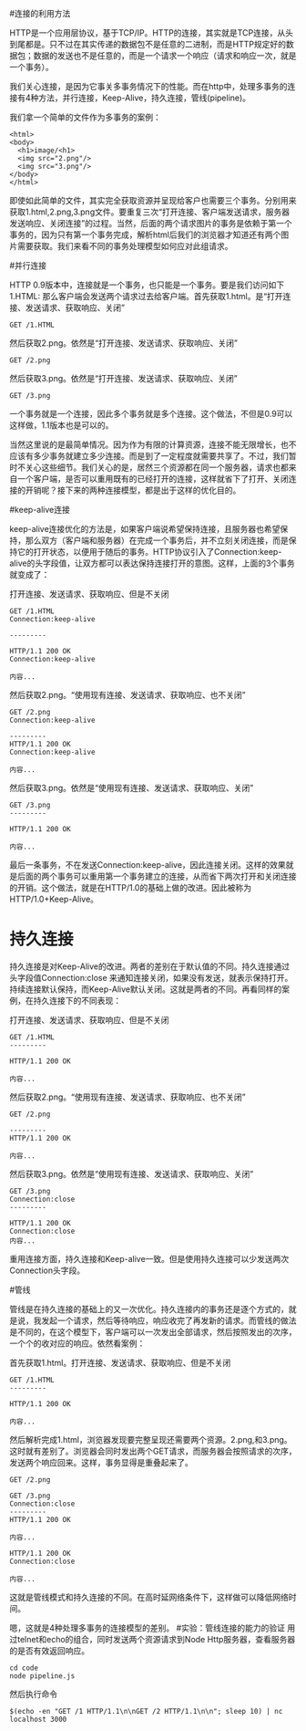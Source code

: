 #连接的利用方法


HTTP是一个应用层协议，基于TCP/IP。HTTP的连接，其实就是TCP连接，从头到尾都是。只不过在其实传递的数据包不是任意的二进制，而是HTTP规定好的数据包；数据的发送也不是任意的，而是一个请求一个响应（请求和响应一次，就是一个事务）。

我们关心连接，是因为它事关多事务情况下的性能。而在http中，处理多事务的连接有4种方法，并行连接，Keep-Alive，持久连接，管线(pipeline)。

我们拿一个简单的文件作为多事务的案例：

```
<html>
<body>
  <h1>image/<h1>
  <img src="2.png"/>
  <img src="3.png"/>
</body>
</html>  
```
即使如此简单的文件，其实完全获取资源并呈现给客户也需要三个事务。分别用来获取1.html,2.png,3.png文件。要重复三次“打开连接、客户端发送请求，服务器发送响应、关闭连接”的过程。当然，后面的两个请求图片的事务是依赖于第一个事务的，因为只有第一个事务完成，解析html后我们的浏览器才知道还有两个图片需要获取。我们来看不同的事务处理模型如何应对此组请求。

#并行连接

HTTP 0.9版本中，连接就是一个事务，也只能是一个事务。要是我们访问如下1.HTML:
那么客户端会发送两个请求过去给客户端。首先获取1.html。是“打开连接、发送请求、获取响应、关闭”
```
GET /1.HTML 
```
然后获取2.png。依然是“打开连接、发送请求、获取响应、关闭”
```
GET /2.png
```
然后获取3.png。依然是“打开连接、发送请求、获取响应、关闭”
```
GET /3.png
```

一个事务就是一个连接，因此多个事务就是多个连接。这个做法，不但是0.9可以这样做，1.1版本也是可以的。

当然这里说的是最简单情况。因为作为有限的计算资源，连接不能无限增长，也不应该有多少事务就建立多少连接。而是到了一定程度就需要共享了。不过，我们暂时不关心这些细节。我们关心的是，居然三个资源都在同一个服务器，请求也都来自一个客户端，是否可以重用既有的已经打开的连接，这样就省下了打开、关闭连接的开销呢？接下来的两种连接模型，都是出于这样的优化目的。

#keep-alive连接

keep-alive连接优化的方法是，如果客户端说希望保持连接，且服务器也希望保持，那么双方（客户端和服务器）在完成一个事务后，并不立刻关闭连接，而是保持它的打开状态，以便用于随后的事务。HTTP协议引入了Connection:keep-alive的头字段值，让双方都可以表达保持连接打开的意图。这样，上面的3个事务就变成了：

打开连接、发送请求、获取响应、但是不关闭

```
GET /1.HTML 
Connection:keep-alive

---------

HTTP/1.1 200 OK
Connection:keep-alive

内容...
```
然后获取2.png。“使用现有连接、发送请求、获取响应、也不关闭”

```
GET /2.png
Connection:keep-alive

---------
HTTP/1.1 200 OK
Connection:keep-alive

内容...

```
然后获取3.png。依然是“使用现有连接、发送请求、获取响应、关闭”
```
GET /3.png
---------

HTTP/1.1 200 OK

内容...
```
最后一条事务，不在发送Connection:keep-alive，因此连接关闭。这样的效果就是后面的两个事务可以重用第一个事务建立的连接，从而省下两次打开和关闭连接的开销。这个做法，就是在HTTP/1.0的基础上做的改进。因此被称为HTTP/1.0+Keep-Alive。

# 持久连接

持久连接是对Keep-Alive的改进。两者的差别在于默认值的不同。持久连接通过头字段值Connection:close 来通知连接关闭，如果没有发送，就表示保持打开。持续连接默认保持，而Keep-Alive默认关闭。这就是两者的不同。再看同样的案例，在持久连接下的不同表现：

打开连接、发送请求、获取响应、但是不关闭

```
GET /1.HTML 
---------

HTTP/1.1 200 OK

内容...
```
然后获取2.png。“使用现有连接、发送请求、获取响应、也不关闭”

```
GET /2.png

---------
HTTP/1.1 200 OK

内容...

```
然后获取3.png。依然是“使用现有连接、发送请求、获取响应、关闭”
```
GET /3.png
Connection:close
---------

HTTP/1.1 200 OK
Connection:close
内容...
```
重用连接方面，持久连接和Keep-alive一致。但是使用持久连接可以少发送两次Connection头字段。

#管线

管线是在持久连接的基础上的又一次优化。持久连接内的事务还是逐个方式的，就是说，我发起一个请求，然后等待响应，响应收完了再发新的请求。而管线的做法是不同的，在这个模型下，客户端可以一次发出全部请求，然后按照发出的次序，一个个的收对应的响应。依然看案例：


首先获取1.html。打开连接、发送请求、获取响应、但是不关闭

```
GET /1.HTML 
---------

HTTP/1.1 200 OK

内容...
```
然后解析完成1.html，浏览器发现要完整呈现还需要两个资源。2.png,和3.png。这时就有差别了。浏览器会同时发出两个GET请求，而服务器会按照请求的次序，发送两个响应回来。这样，事务显得是重叠起来了。

```
GET /2.png

GET /3.png
Connection:close
---------
HTTP/1.1 200 OK

内容...

HTTP/1.1 200 OK
Connection:close

内容...
```
这就是管线模式和持久连接的不同。在高时延网络条件下，这样做可以降低网络时间。

嗯，这就是4种处理多事务的连接模型的差别。
#实验：管线连接的能力的验证
用过telnet和echo的组合，同时发送两个资源请求到Node Http服务器，查看服务器的是否有效返回响应。
```
cd code 
node pipeline.js
```
然后执行命令
```
$(echo -en "GET /1 HTTP/1.1\n\nGET /2 HTTP/1.1\n\n"; sleep 10) | nc localhost 3000
```


